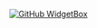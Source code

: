 [![GitHub WidgetBox](https://github-widgetbox.vercel.app/api/profile?username=2xer&data=followers,repositories,stars,commits&theme=darkmode)](https://github.com/2xer)
